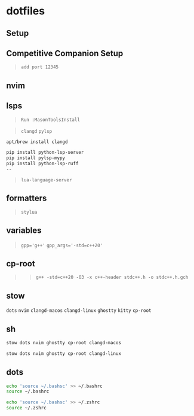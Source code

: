 # dotfiles

## Setup

## Competitive Companion Setup

> `add port 12345`

## nvim

## lsps

> `Run :MasonToolsInstall`

> `clangd` `pylsp`

```sh
apt/brew install clangd

pip install python-lsp-server
pip install pylsp-mypy
pip install python-lsp-ruff
--

```

> `lua-language-server`

## formatters

> `stylua`

## variables

> `gpp='g++'`
> `gpp_args='-std=c++20'`

## cp-root

>> `g++ -std=c++20 -O3 -x c++-header stdc++.h -o stdc++.h.gch`

## stow

`dots` `nvim` `clangd-macos` `clangd-linux` `ghostty` `kitty` `cp-root`

## sh

```sh
stow dots nvim ghostty cp-root clangd-macos
```

```sh
stow dots nvim ghostty cp-root clangd-linux
```

## dots

```bash
echo 'source ~/.bashsc' >> ~/.bashrc
source ~/.bashrc

```

```zsh
echo 'source ~/.bashsc' >> ~/.zshrc
source ~/.zshrc
```
